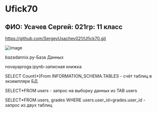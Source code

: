 # Ufick70
## ФИО: Усачев Сергей: 021гр: 11 класс

https://github.com/SergeyUsachev021/Ufick70.git

![image](https://user-images.githubusercontent.com/114472570/192467389-5ee9cc32-290e-479a-87d3-9c5c58ac2226.png)

bazadannix.py-База Данных

novayaproga.ipynb-записная книжка

SELECT Count(*)From INFORMATION_SCHEMA.TABLES - счёт таблиц в экземпляре БД

SELECT*FROM users - запрос на выборку данных из TAB users

SELECT*FROM users, grades WHERE users.user_id=grades.user_id - запрос из двух таблиц
